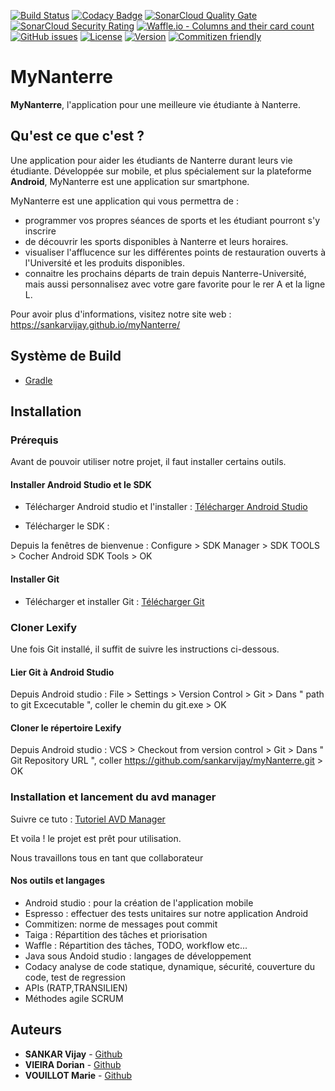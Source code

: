 [![Build Status](https://travis-ci.com/sankarvijay/myNanterre.svg?branch=master)](https://travis-ci.org/sankarvijay/myNanterre)
[![Codacy Badge](https://api.codacy.com/project/badge/Grade/86d12dbdeda94a9193f592d34d71574f)](https://app.codacy.com/app/sankarvijay/myNanterre?utm_source=github.com&utm_medium=referral&utm_content=sankarvijay/myNanterre&utm_campaign=Badge_Grade_Dashboard)
[![SonarCloud Quality Gate](https://sonarcloud.io/api/project_badges/measure?project=sankarvijay_myNanterre&metric=alert_status)](https://sonarcloud.io/dashboard?id=sankarvijay_myNanterre)
[![SonarCloud Security Rating](https://sonarcloud.io/api/project_badges/measure?project=sankarvijay_myNanterre&metric=security_rating)](https://sonarcloud.io/dashboard?id=sankarvijay_myNanterre)
[![Waffle.io - Columns and their card count](https://badge.waffle.io/sankarvijay/myNanterre.svg?columns=all)](https://waffle.io/sankarvijay/myNanterre)
[![GitHub issues](https://img.shields.io/github/issues/sankarvijay/myNanterre.svg)](https://github.com/sankarvijay/myNanterre/issues)
[![License](https://img.shields.io/github/license/sankarvijay/myNanterre.svg?style=flat-square)](LICENSE)
[![Version](https://img.shields.io/github/tag/sankarvijay/MyNanterre.svg?label=version&style=flat-square)](build.gradle)
[![Commitizen friendly](https://img.shields.io/badge/commitizen-friendly-brightgreen.svg)](http://commitizen.github.io/cz-cli/)

# MyNanterre

**MyNanterre**, l'application pour une meilleure vie étudiante à Nanterre. 

## Qu'est ce que c'est ?

Une application pour aider les étudiants de Nanterre durant leurs vie étudiante. Développée sur mobile, et plus spécialement sur la plateforme **Android**, MyNanterre est une application sur smartphone.

MyNanterre est une application qui vous permettra de :

- programmer vos propres séances de sports et les étudiant pourront s'y inscrire
- de découvrir les sports disponibles à Nanterre et leurs horaires.
- visualiser l'afflucence sur les différentes points de restauration ouverts à l'Université et les produits disponibles.
- connaitre les prochains départs de train depuis Nanterre-Université, mais aussi personnalisez avec votre gare favorite pour le rer A et la ligne L.

Pour avoir plus d'informations, visitez notre site web : https://sankarvijay.github.io/myNanterre/

## Système de Build
* [Gradle](https://gradle.org/)

## Installation

### Prérequis

Avant de pouvoir utiliser notre projet, il faut installer certains outils.

#### Installer Android Studio et le SDK

- Télécharger Android studio et l'installer : [Télécharger Android Studio](https://developer.android.com/studio/index.html)

- Télécharger le SDK : 

Depuis la fenêtres de bienvenue : 
  Configure > SDK Manager > SDK TOOLS > Cocher Android SDK Tools > OK
  
#### Installer Git

- Télécharger et installer Git : [Télécharger Git](https://gitforwindows.org/)

### Cloner Lexify

Une fois Git installé, il suffit de suivre les instructions ci-dessous.

#### Lier Git à Android Studio 

Depuis Android studio : 
  File > Settings > Version Control > Git > Dans " path to git Excecutable ", coller le chemin du git.exe > OK
  
#### Cloner le répertoire Lexify

Depuis Android studio : 
  VCS > Checkout from version control > Git > Dans " Git Repository URL ", coller https://github.com/sankarvijay/myNanterre.git > OK
  
### Installation et lancement du avd manager 

Suivre ce tuto : [Tutoriel AVD Manager](http://vogella.developpez.com/tutoriels/android/installation-outils-developpement/#L5)

Et voila ! le projet est prêt pour utilisation.

Nous travaillons tous en tant que collaborateur

#### Nos outils et langages
- Android studio : pour la création de l'application mobile
- Espresso : effectuer des tests unitaires sur notre application Android
- Commitizen: norme de messages pout commit
- Taiga : Répartition des tâches et priorisation 
- Waffle : Répartition des tâches, TODO, workflow etc...
- Java sous Andoid studio : langages de développement
- Codacy analyse de code statique, dynamique, sécurité, couverture du code, test de regression
- APIs (RATP,TRANSILIEN)
- Méthodes agile SCRUM

## Auteurs
* **SANKAR Vijay** - [Github](https://github.com/sankarvijay)
* **VIEIRA Dorian** - [Github](https://github.com/dorianvieira)
* **VOUILLOT Marie** - [Github](https://github.com/marievllt)
